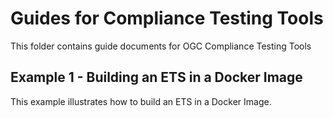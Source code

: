 # Guides for Compliance Testing Tools

This folder contains guide documents for OGC Compliance Testing Tools

## Example 1 - Building an ETS in a Docker Image

This example illustrates how to build an ETS in a Docker Image. 

